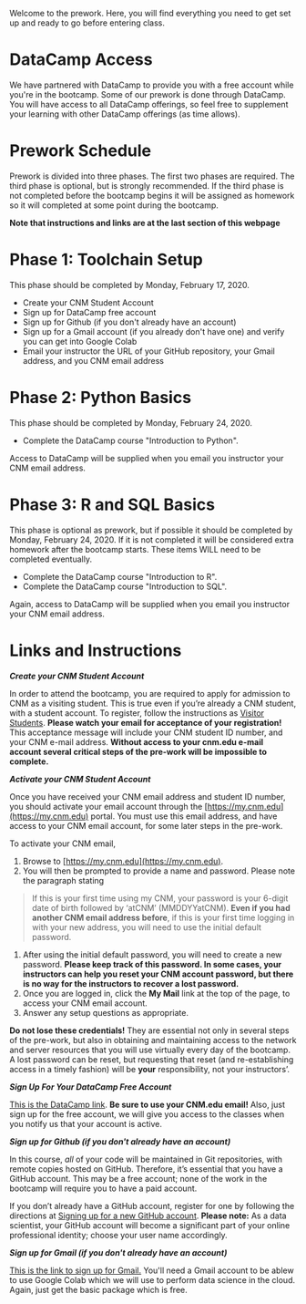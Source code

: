 Welcome to the prework. Here, you will find everything you need to get set up and ready to go before entering class.

# DataCamp Access

We have partnered with DataCamp to provide you with a free account while you're in the bootcamp. Some of our prework is done through DataCamp. You will have access to all DataCamp offerings, so feel free to supplement your learning with other DataCamp offerings (as time allows).

# Prework Schedule

Prework is divided into three phases. The first two phases are required. The third phase is optional, but is strongly recommended. If the third phase is not completed before the bootcamp begins it will be assigned as homework so it will completed at some point during the bootcamp.

**Note that instructions and links are at the last section of this webpage**

# Phase 1: Toolchain Setup

This phase should be completed by Monday, February 17, 2020. 

[comment]: <> (Sign up for Slack and introduce yourself)

- Create your CNM Student Account
- Sign up for DataCamp free account
- Sign up for Github (if you don't already have an account)
- Sign up for a Gmail account (if you already don't have one) and verify you can get into Google Colab
- Email your instructor the URL of your GitHub repository, your Gmail address, and you CNM email address 

# Phase 2: Python Basics

This phase should be completed by Monday, February 24, 2020. 

- Complete the DataCamp course "Introduction to Python". 

Access to DataCamp will be supplied when you email you instructor your CNM email address.

# Phase 3: R and SQL Basics 

This phase is optional as prework, but if possible it should be completed by Monday, February 24, 2020. If it is not completed it will be considered extra homework after the bootcamp starts. These items WILL need to be completed eventually.

- Complete the DataCamp course "Introduction to R". 
- Complete the DataCamp course "Introduction to SQL". 

Again, access to DataCamp will be supplied when you email you instructor your CNM email address.

# Links and Instructions

_**Create your CNM Student Account**_

In order to attend the bootcamp, you are required to apply for admission to CNM as a visiting student. This is true even if you’re already a CNM student, with a student account. To register, follow the instructions as [Visitor Students](https://www.cnm.edu/depts/enrollment/admissions/visitor-students).
**Please watch your email for acceptance of your registration!** This acceptance message will include your CNM student ID number, and your CNM e-mail address. **Without access to your cnm.edu e-mail account several critical steps of the pre-work will be impossible to complete.**

_**Activate your CNM Student Account**_

Once you have received your CNM email address and student ID number, you should activate your email account through the [https://my.cnm.edu](https://my.cnm.edu) portal. You must use this email address, and have access to your CNM email account, for some later steps in the pre-work.

To activate your CNM email,

1. Browse to [https://my.cnm.edu](https://my.cnm.edu).
1. You will then be prompted to provide a name and password. Please note the paragraph stating
> If this is your first time using my CNM, your password is your 6-digit date of birth followed by ‘atCNM’ (MMDDYYatCNM).
**Even if you had another CNM email address before**, if this is your first time logging in with your new address, you will need to use the initial default password.
1. After using the initial default password, you will need to create a new password. **Please keep track of this password. In some cases, your instructors can help you reset your CNM account password, but there is no way for the instructors to recover a lost password.**
1. Once you are logged in, click the **My Mail** link at the top of the page, to access your CNM email account.
1. Answer any setup questions as appropriate.

**Do not lose these credentials!** They are essential not only in several steps of the pre-work, but also in obtaining and maintaining access to the network and server resources that you will use virtually every day of the bootcamp. A lost password can be reset, but requesting that reset (and re-establishing access in a timely fashion) will be **your** responsibility, not your instructors’.
    
_**Sign Up For Your DataCamp Free Account**_

[This is the DataCamp link](https://www.datacamp.com/users/sign_up). **Be sure to use your CNM.edu email!** Also, just sign up for the free account, we will give you access to the classes when you notify us that your account is active.

_**Sign up for Github (if you don't already have an account)**_

In this course, _all_ of your code will be maintained in Git repositories, with remote copies hosted on GitHub. Therefore, it’s essential that you have a GitHub account. This may be a free account; none of the work in the bootcamp will require you to have a paid account.

If you don’t already have a GitHub account, register for one by following the directions at [Signing up for a new GitHub account](https://help.github.com/en/github/getting-started-with-github/signing-up-for-a-new-github-account). **Please note:** As a data scientist, your GitHub account will become a significant part of your online professional identity; choose your user name accordingly.

_**Sign up for Gmail (if you don't already have an account)**_

[This is the link to sign up for Gmail.](https://www.google.com/gmail/about/) You'll need a Gmail account to be ablew to use Google Colab which we will use to perform data science in the cloud. Again, just get the basic package which is free.

